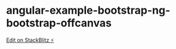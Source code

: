 # angular-example-bootstrap-ng-bootstrap-offcanvas

[Edit on StackBlitz ⚡️](https://stackblitz.com/edit/angular-3p5bgf)